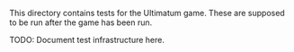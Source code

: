 This directory contains tests for the Ultimatum game.
These are supposed to be run after the game has been run.

TODO: Document test infrastructure here.
